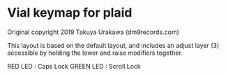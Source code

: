 # Vial keymap for plaid
Original copyright 2019 Takuya Urakawa (dm9records.com)

This layout is based on the default layout, and includes an adjust layer (3)
accessible by holding the lower and raise modifiers together.

RED LED : Caps Lock
GREEN LED : Scroll Lock
